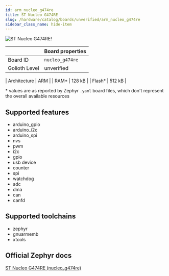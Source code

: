 ```yaml
---
id: arm_nucleo_g474re
title: ST Nucleo G474RE
slug: /hardware/catalog/boards/unverified/arm_nucleo_g474re
sidebar_class_name: hide-item
---
```


[//]: # (This is an auto-generated file, do not edit! Changes to it will be lost upon re-generation)

![ST Nucleo G474RE!](/img/boards/arm/nucleo_g474re.jpg "ST Nucleo G474RE")

|                | Board properties     |
| -------------  | -------------------- |
| Board ID       | `nucleo_g474re` |
| Golioth Level  | unverified       |

| Architecture   | ARM |
| RAM*           | 128 kB |
| Flash*         | 512 kB |

\* values are as reported by Zephyr `.yaml` board files, which don't represent the overall available resources



## Supported features

* arduino_gpio
* arduino_i2c
* arduino_spi
* nvs
* pwm
* i2c
* gpio
* usb device
* counter
* spi
* watchdog
* adc
* dma
* can
* canfd

## Supported toolchains

* zephyr
* gnuarmemb
* xtools

## Official Zephyr docs

[ST Nucleo G474RE (nucleo_g474re)](https://docs.zephyrproject.org/latest/boards/arm/nucleo_g474re/doc/index.html)
